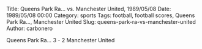 Title: Queens Park Ra… vs. Manchester United, 1989/05/08
Date: 1989/05/08 00:00
Category: sports
Tags: football, football scores, Queens Park Ra…, Manchester United
Slug: queens-park-ra-vs-manchester-united
Author: carbonero


Queens Park Ra… 3 - 2 Manchester United
